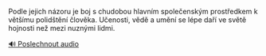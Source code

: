 
Podle jejich názoru je boj s chudobou hlavním společenským prostředkem k většímu polidštění člověka. Učenosti, vědě a umění se lépe daří ve světě hojnosti než mezi nuznými lidmi.

[🔊 Poslechnout audio](/data/7-paragraphs/audio/chapter_35/para_013-Podle-jejich-nzoru-je-boj-s-chudobou-hlavnm-spol.mp3)
